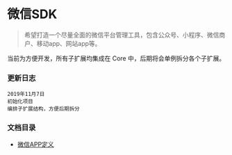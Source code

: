 微信SDK
===
>希望打造一个尽量全面的微信平台管理工具，包含公众号、小程序、微信商户、移动app、网站app等。


当前为方便开发，所有子扩展均集成在 Core 中，后期将会单例拆分各个子扩展。

### 更新日志

    2019年11月7日
    初始化项目
    编排子扩展结构，方便后期拆分




### 文档目录
* [微信APP定义](/doc/AppType.md)